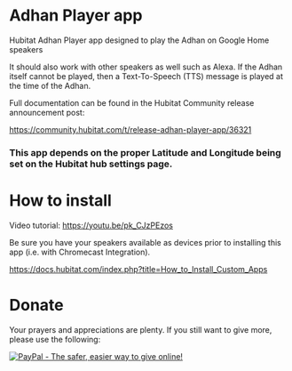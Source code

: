 # Adhan Player app

Hubitat Adhan Player app designed to play the Adhan on Google Home speakers

It should also work with other speakers as well such as Alexa. If the Adhan itself cannot be played,
then a Text-To-Speech (TTS) message is played at the time of the Adhan.

Full documentation can be found in the Hubitat Community release announcement post:

https://community.hubitat.com/t/release-adhan-player-app/36321

### This app depends on the proper Latitude and Longitude being set on the Hubitat hub settings page.

# How to install

Video tutorial: https://youtu.be/pk_CJzPEzos

Be sure you have your speakers available as devices prior to installing this app (i.e. with Chromecast Integration).

https://docs.hubitat.com/index.php?title=How_to_Install_Custom_Apps

# Donate

Your prayers and appreciations are plenty. If you still want to give more, please use the following:

[![PayPal - The safer, easier way to give online!](https://www.paypalobjects.com/en_US/i/btn/btn_donateCC_LG.gif)](https://www.paypal.com/cgi-bin/webscr?cmd=_donations&business=WK973S7JXQ2WN&currency_code=USD&source=url)
